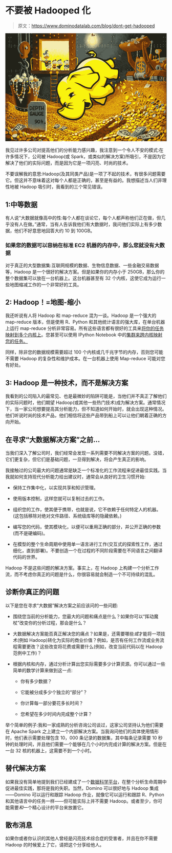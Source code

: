 # 不要被 Hadooped 化

> 原文：<https://www.dominodatalab.com/blog/dont-get-hadooped>

![Hadoop elephant](img/c95e761891f32b87312817a96452a003.png)

我见过许多公司对提高他们的分析能力感兴趣，我注意到一个令人不安的模式:在许多情况下，公司被 Hadoop(或 Spark，或类似的解决方案)所吸引，不是因为它解决了他们的实际问题，而是因为它是一项闪亮、时尚的技术。

不要误解我的意思:Hadoop(及其同类产品)是一项了不起的技术，有很多问题需要它。但这并不意味着这对每个人都是正确的，甚至是有益的。我想描述当人们非理性地被 Hadoop 吸引时，我看到的三个常见错误。

## 1:中等数据

有人说“大数据就像高中的性:每个人都在谈论它，每个人都声称他们正在做，但几乎没有人在做。”通常，当有人告诉我他们有大数据时，我问他们实际上有多少数据，他们不好意思地回答大约 10 到 100GB。

### 如果您的数据可以容纳在标准 EC2 机器的内存中，那么您就没有大数据

对于真正的大型数据集:互联网规模的数据、生物信息数据、一些金融交易数据等，Hadoop 是一个很好的解决方案。但是如果你的内存小于 250GB，那么你的整个数据集可以放在一台机器上。这台机器甚至有 32 个内核，这使它成为运行一些地图缩减工作的一个非常好的工具。

## 2: Hadoop！=地图-缩小

我还听说有人将 Hadoop 和 map-reduce 混为一谈。Hadoop 是一个强大的 map-reduce 版本，但是使用 R、Python 和其他统计语言的强大库，在单台机器上运行 map-reduce 分析非常容易。所有这些语言都有很好的工具来[将你的任务映射到多个内核上](http://blog.dominoup.com/simple-parallelization/)。您甚至可以使用 IPython Notebook 中的[集群来跨内核映射您的任务。](http://ipython.org/ipython-doc/2/parallel/parallel_intro.html)

同样，除非您的数据规模需要超过 100 个内核或几千兆字节的内存，否则您可能不需要 Hadoop 的复杂性和维护成本。在一台机器上使用 Map-reduce 可能对您有好处。

## 3: Hadoop 是一种技术，而不是解决方案

我看到的公司陷入的最常见、也是最微妙的陷阱可能是，当他们并不真正了解他们的实际问题时，他们期望 Hadoop(或其他一些热门技术)成为解决方案。通常情况下，当一家公司想要提高其分析能力，但不知道如何开始时，就会出现这种情况。他们听说时尚的技术产品，他们相信将这些产品带到船上可以让他们朝着正确的方向开始。

## 在寻求“大数据解决方案”之前...

当我们深入了解公司时，我们经常会发现一系列需要不同解决方案的问题。没错，它们更复杂，但它们是基础问题，一旦得到解决，将会产生真正的影响。

我接触过的公司最大的问题通常是缺乏一个标准化的工作流程来促进最佳实践。当我就如何支持现代分析能力给出建议时，通常会从良好的卫生习惯开始:

*   保持工作集中化，以实现共享和知识管理。
*   使用版本控制，这样您就可以复制过去的工作。

*   组织您的工作，使其便于携带，也就是说，它不依赖于任何特定人的机器。(这包括移除对绝对文件路径、系统级库等的隐藏依赖。)

*   编写您的代码，使其模块化，以便可以重用正确的部分，并公开正确的参数(而不是硬编码)。

*   在模型的整个生命周期中使用单一语言进行工作(交互式的探索性工作，通过细化，直到部署)。不要创造一个在过程的不同阶段需要在不同语言之间翻译代码的世界。

Hadoop 不是这些问题的解决方案。事实上，在 Hadoop 上构建一个分析工作流，而不考虑你真正的问题是什么，你很容易就会制造一个不可持续的混乱。

## 诊断你真正的问题

以下是您在寻求“大数据”解决方案之前应该问的一些问题:

*   围绕您当前的分析能力，您最大的问题和痛点是什么？如果你可以“挥动魔杖”改变你的分析过程，那会是什么？
*   大数据解决方案能否真正解决您的痛点？如果是，还需要哪些*或*才能将一项技术(例如 Hadoop)转化为实际的商业价值？例如，是否有任何工作流或业务流程需要更改？这些改变将花费或需要什么(例如，改变当前代码以在 Hadoop 范例中工作)？

*   根据内核和内存，通过分析计算出您实际需要多少计算资源。你可以通过一些简单的数学计算来做到这一点:

    *   你有多少数据？
    *   它能被分成多少个独立的“部分”？

    *   你计算每一部分要花多长时间？

    *   您希望在多少时间内完成整个计算？

举个简单的例子:我和一家成熟的分析咨询公司谈过，这家公司坚持认为他们需要在 Apache Spark 之上建立一个内部解决方案。当我询问他们的具体使用情形时，他们表示需要处理包含 10，000 条记录的数据集，其中每条记录需要 10 秒钟的处理时间，并且他们需要一个能够在几个小时内完成计算的解决方案。但是在一台 32 核的机器上，这需要不到一个小时。

## 替代解决方案

如果我没有简单地提到我们已经建成了一个[数据科学平台](https://www.dominodatalab.com?utm_source=blog&utm_medium=post&utm_campaign=dont-get-hadooped)，在整个分析生命周期中促进最佳实践，那将是我的失职。当然，Domino 可以很好地与 Hadoop 集成——Domino 可以运行和跟踪 Hadoop 作业，就像它可以运行和跟踪 R、Python 和其他语言中的任务一样——但可能实际上并不需要 Hadoop。或者至少，你可能需要*和*一个精心设计的平台来放置它。

## 散布消息

如果你或者你认识的其他人曾经是闪亮技术综合症的受害者，并且在你不需要 Hadoop 的时候爱上了它，请把这个分享给他人。